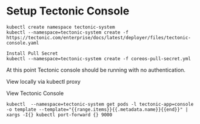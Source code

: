 # Setup Tectonic Console

```shell
kubectl create namespace tectonic-system
kubectl --namespace=tectonic-system create -f https://tectonic.com/enterprise/docs/latest/deployer/files/tectonic-console.yaml

Install Pull Secret
kubectl --namespace=tectonic-system create -f coreos-pull-secret.yml

```

At this point Tectonic console should be running with no authentication.

View locally via kubectl proxy

View Tectonic Console

```shell
kubectl  --namespace=tectonic-system get pods -l tectonic-app=console -o template --template="{{range.items}}{{.metadata.name}}{{end}}" | xargs -I{} kubectl port-forward {} 9000
```

